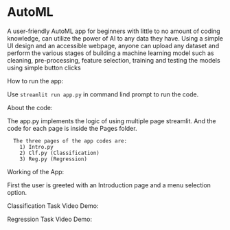 # AutoML

A user-friendly AutoML app for beginners with little to no amount of coding knowledge, can utilize the power of AI to any data they have. Using a simple UI design and an accessible webpage, anyone can upload any dataset and perform the various stages of building a machine learning model such as cleaning, pre-processing, feature selection, training and testing the models using simple button clicks

How to run the app:

Use `streamlit run app.py` in command lind prompt to run the code.

About the code: 

The app.py implements the logic of using multiple page streamlit. And the code for each page is inside the Pages folder.

      The three pages of the app codes are:
        1) Intro.py
        2) Clf.py (Classification)
        3) Reg.py (Regression)
        
Working of the App:

First the user is greeted with an Introduction page and a menu selection option.


Classification Task Video Demo:


Regression Task Video Demo:



 
 
